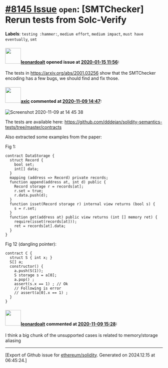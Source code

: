 # [\#8145 Issue](https://github.com/ethereum/solidity/issues/8145) `open`: [SMTChecker] Rerun tests from Solc-Verify
**Labels**: `testing :hammer:`, `medium effort`, `medium impact`, `must have eventually`, `smt`


#### <img src="https://avatars.githubusercontent.com/u/504195?u=ce2facd14af9fd474ebff49f0d44891f56f7500f&v=4" width="50">[leonardoalt](https://github.com/leonardoalt) opened issue at [2020-01-15 11:56](https://github.com/ethereum/solidity/issues/8145):

The tests in https://arxiv.org/abs/2001.03256 show that the SMTChecker encoding has a few bugs, we should find and fix those.

#### <img src="https://avatars.githubusercontent.com/u/20340?v=4" width="50">[axic](https://github.com/axic) commented at [2020-11-09 14:47](https://github.com/ethereum/solidity/issues/8145#issuecomment-724059034):

![Screenshot 2020-11-09 at 14 45 38](https://user-images.githubusercontent.com/20340/98555769-3ede5c00-229a-11eb-86e0-c3ebd9ad7a46.png)

The tests are available here: https://github.com/dddejan/solidity-semantics-tests/tree/master/contracts


Also extracted some examples from the paper:

Fig 1:
```solidity
contract DataStorage {
  struct Record {
    bool set;
    int[] data;
  }
  mapping (address => Record) private records;
  function append(address at, int d) public {
    Record storage r = records[at];
    r.set = true;
    r.data.push(d);
  }
  function isset(Record storage r) internal view returns (bool s) {
    s = r.set;
  }
  function get(address at) public view returns (int [] memory ret) {
    require(isset(records[at]));
    ret = records[at].data;
  }
}
```

Fig 12 (dangling pointer):
```solidity
contract C {
  struct S { int x; }
  S[] a;
  constructor() {
    a.push(S(1));
    S storage s = a[0];
    a.pop() ;
    assert(s.x == 1) ; // Ok
    // Following is error
    // assert(a[0].x == 1) ;
  }
}
```

#### <img src="https://avatars.githubusercontent.com/u/504195?u=ce2facd14af9fd474ebff49f0d44891f56f7500f&v=4" width="50">[leonardoalt](https://github.com/leonardoalt) commented at [2020-11-09 15:28](https://github.com/ethereum/solidity/issues/8145#issuecomment-724085316):

I think a big chunk of the unsupported cases is related to memory/storage aliasing


-------------------------------------------------------------------------------



[Export of Github issue for [ethereum/solidity](https://github.com/ethereum/solidity). Generated on 2024.12.15 at 06:45:24.]
